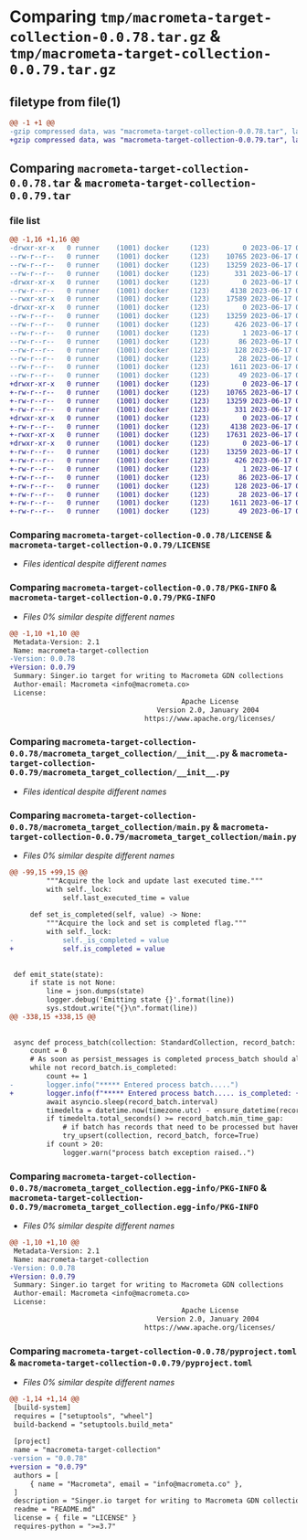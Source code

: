# Comparing `tmp/macrometa-target-collection-0.0.78.tar.gz` & `tmp/macrometa-target-collection-0.0.79.tar.gz`

## filetype from file(1)

```diff
@@ -1 +1 @@
-gzip compressed data, was "macrometa-target-collection-0.0.78.tar", last modified: Sat Jun 17 09:04:23 2023, max compression
+gzip compressed data, was "macrometa-target-collection-0.0.79.tar", last modified: Sat Jun 17 09:14:04 2023, max compression
```

## Comparing `macrometa-target-collection-0.0.78.tar` & `macrometa-target-collection-0.0.79.tar`

### file list

```diff
@@ -1,16 +1,16 @@
-drwxr-xr-x   0 runner    (1001) docker     (123)        0 2023-06-17 09:04:23.893329 macrometa-target-collection-0.0.78/
--rw-r--r--   0 runner    (1001) docker     (123)    10765 2023-06-17 09:04:04.000000 macrometa-target-collection-0.0.78/LICENSE
--rw-r--r--   0 runner    (1001) docker     (123)    13259 2023-06-17 09:04:23.893329 macrometa-target-collection-0.0.78/PKG-INFO
--rw-r--r--   0 runner    (1001) docker     (123)      331 2023-06-17 09:04:04.000000 macrometa-target-collection-0.0.78/README.md
-drwxr-xr-x   0 runner    (1001) docker     (123)        0 2023-06-17 09:04:23.893329 macrometa-target-collection-0.0.78/macrometa_target_collection/
--rw-r--r--   0 runner    (1001) docker     (123)     4138 2023-06-17 09:04:04.000000 macrometa-target-collection-0.0.78/macrometa_target_collection/__init__.py
--rwxr-xr-x   0 runner    (1001) docker     (123)    17589 2023-06-17 09:04:04.000000 macrometa-target-collection-0.0.78/macrometa_target_collection/main.py
-drwxr-xr-x   0 runner    (1001) docker     (123)        0 2023-06-17 09:04:23.893329 macrometa-target-collection-0.0.78/macrometa_target_collection.egg-info/
--rw-r--r--   0 runner    (1001) docker     (123)    13259 2023-06-17 09:04:23.000000 macrometa-target-collection-0.0.78/macrometa_target_collection.egg-info/PKG-INFO
--rw-r--r--   0 runner    (1001) docker     (123)      426 2023-06-17 09:04:23.000000 macrometa-target-collection-0.0.78/macrometa_target_collection.egg-info/SOURCES.txt
--rw-r--r--   0 runner    (1001) docker     (123)        1 2023-06-17 09:04:23.000000 macrometa-target-collection-0.0.78/macrometa_target_collection.egg-info/dependency_links.txt
--rw-r--r--   0 runner    (1001) docker     (123)       86 2023-06-17 09:04:23.000000 macrometa-target-collection-0.0.78/macrometa_target_collection.egg-info/entry_points.txt
--rw-r--r--   0 runner    (1001) docker     (123)      128 2023-06-17 09:04:23.000000 macrometa-target-collection-0.0.78/macrometa_target_collection.egg-info/requires.txt
--rw-r--r--   0 runner    (1001) docker     (123)       28 2023-06-17 09:04:23.000000 macrometa-target-collection-0.0.78/macrometa_target_collection.egg-info/top_level.txt
--rw-r--r--   0 runner    (1001) docker     (123)     1611 2023-06-17 09:04:04.000000 macrometa-target-collection-0.0.78/pyproject.toml
--rw-r--r--   0 runner    (1001) docker     (123)       49 2023-06-17 09:04:23.893329 macrometa-target-collection-0.0.78/setup.cfg
+drwxr-xr-x   0 runner    (1001) docker     (123)        0 2023-06-17 09:14:04.381694 macrometa-target-collection-0.0.79/
+-rw-r--r--   0 runner    (1001) docker     (123)    10765 2023-06-17 09:13:38.000000 macrometa-target-collection-0.0.79/LICENSE
+-rw-r--r--   0 runner    (1001) docker     (123)    13259 2023-06-17 09:14:04.381694 macrometa-target-collection-0.0.79/PKG-INFO
+-rw-r--r--   0 runner    (1001) docker     (123)      331 2023-06-17 09:13:38.000000 macrometa-target-collection-0.0.79/README.md
+drwxr-xr-x   0 runner    (1001) docker     (123)        0 2023-06-17 09:14:04.381694 macrometa-target-collection-0.0.79/macrometa_target_collection/
+-rw-r--r--   0 runner    (1001) docker     (123)     4138 2023-06-17 09:13:38.000000 macrometa-target-collection-0.0.79/macrometa_target_collection/__init__.py
+-rwxr-xr-x   0 runner    (1001) docker     (123)    17631 2023-06-17 09:13:38.000000 macrometa-target-collection-0.0.79/macrometa_target_collection/main.py
+drwxr-xr-x   0 runner    (1001) docker     (123)        0 2023-06-17 09:14:04.381694 macrometa-target-collection-0.0.79/macrometa_target_collection.egg-info/
+-rw-r--r--   0 runner    (1001) docker     (123)    13259 2023-06-17 09:14:04.000000 macrometa-target-collection-0.0.79/macrometa_target_collection.egg-info/PKG-INFO
+-rw-r--r--   0 runner    (1001) docker     (123)      426 2023-06-17 09:14:04.000000 macrometa-target-collection-0.0.79/macrometa_target_collection.egg-info/SOURCES.txt
+-rw-r--r--   0 runner    (1001) docker     (123)        1 2023-06-17 09:14:04.000000 macrometa-target-collection-0.0.79/macrometa_target_collection.egg-info/dependency_links.txt
+-rw-r--r--   0 runner    (1001) docker     (123)       86 2023-06-17 09:14:04.000000 macrometa-target-collection-0.0.79/macrometa_target_collection.egg-info/entry_points.txt
+-rw-r--r--   0 runner    (1001) docker     (123)      128 2023-06-17 09:14:04.000000 macrometa-target-collection-0.0.79/macrometa_target_collection.egg-info/requires.txt
+-rw-r--r--   0 runner    (1001) docker     (123)       28 2023-06-17 09:14:04.000000 macrometa-target-collection-0.0.79/macrometa_target_collection.egg-info/top_level.txt
+-rw-r--r--   0 runner    (1001) docker     (123)     1611 2023-06-17 09:13:39.000000 macrometa-target-collection-0.0.79/pyproject.toml
+-rw-r--r--   0 runner    (1001) docker     (123)       49 2023-06-17 09:14:04.385694 macrometa-target-collection-0.0.79/setup.cfg
```

### Comparing `macrometa-target-collection-0.0.78/LICENSE` & `macrometa-target-collection-0.0.79/LICENSE`

 * *Files identical despite different names*

### Comparing `macrometa-target-collection-0.0.78/PKG-INFO` & `macrometa-target-collection-0.0.79/PKG-INFO`

 * *Files 0% similar despite different names*

```diff
@@ -1,10 +1,10 @@
 Metadata-Version: 2.1
 Name: macrometa-target-collection
-Version: 0.0.78
+Version: 0.0.79
 Summary: Singer.io target for writing to Macrometa GDN collections
 Author-email: Macrometa <info@macrometa.co>
 License: 
                                          Apache License
                                    Version 2.0, January 2004
                                 https://www.apache.org/licenses/
```

### Comparing `macrometa-target-collection-0.0.78/macrometa_target_collection/__init__.py` & `macrometa-target-collection-0.0.79/macrometa_target_collection/__init__.py`

 * *Files identical despite different names*

### Comparing `macrometa-target-collection-0.0.78/macrometa_target_collection/main.py` & `macrometa-target-collection-0.0.79/macrometa_target_collection/main.py`

 * *Files 0% similar despite different names*

```diff
@@ -99,15 +99,15 @@
         """Acquire the lock and update last executed time."""
         with self._lock:
             self.last_executed_time = value
 
     def set_is_completed(self, value) -> None:
         """Acquire the lock and set is completed flag."""
         with self._lock:
-            self._is_completed = value
+            self.is_completed = value
 
 
 def emit_state(state):
     if state is not None:
         line = json.dumps(state)
         logger.debug('Emitting state {}'.format(line))
         sys.stdout.write("{}\n".format(line))
@@ -338,15 +338,15 @@
 
 
 async def process_batch(collection: StandardCollection, record_batch: RecordBatch) -> None:
     count = 0
     # As soon as persist_messages is completed process_batch should also exit
     while not record_batch.is_completed:
         count += 1
-        logger.info("***** Entered process batch.....")
+        logger.info(f"***** Entered process batch..... is_completed: {record_batch.is_completed}")
         await asyncio.sleep(record_batch.interval)
         timedelta = datetime.now(timezone.utc) - ensure_datetime(record_batch.last_executed_time)
         if timedelta.total_seconds() >= record_batch.min_time_gap:
             # if batch has records that need to be processed but haven't reached batch size then process them.
             try_upsert(collection, record_batch, force=True)
         if count > 20:
             logger.warn("process batch exception raised..")
```

### Comparing `macrometa-target-collection-0.0.78/macrometa_target_collection.egg-info/PKG-INFO` & `macrometa-target-collection-0.0.79/macrometa_target_collection.egg-info/PKG-INFO`

 * *Files 0% similar despite different names*

```diff
@@ -1,10 +1,10 @@
 Metadata-Version: 2.1
 Name: macrometa-target-collection
-Version: 0.0.78
+Version: 0.0.79
 Summary: Singer.io target for writing to Macrometa GDN collections
 Author-email: Macrometa <info@macrometa.co>
 License: 
                                          Apache License
                                    Version 2.0, January 2004
                                 https://www.apache.org/licenses/
```

### Comparing `macrometa-target-collection-0.0.78/pyproject.toml` & `macrometa-target-collection-0.0.79/pyproject.toml`

 * *Files 0% similar despite different names*

```diff
@@ -1,14 +1,14 @@
 [build-system]
 requires = ["setuptools", "wheel"]
 build-backend = "setuptools.build_meta"
 
 [project]
 name = "macrometa-target-collection"
-version = "0.0.78"
+version = "0.0.79"
 authors = [
     { name = "Macrometa", email = "info@macrometa.co" },
 ]
 description = "Singer.io target for writing to Macrometa GDN collections"
 readme = "README.md"
 license = { file = "LICENSE" }
 requires-python = ">=3.7"
```

